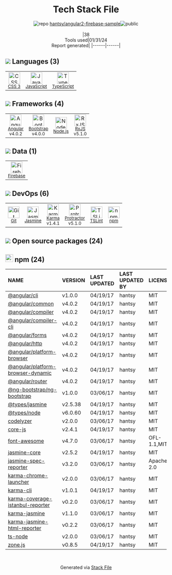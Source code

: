 <!--
&lt;--- Readme.md Snippet without images Start ---&gt;
## Tech Stack
hantsy/angular2-firebase-sample is built on the following main stack:

- [Firebase](https://firebase.google.com/) – Realtime Backend / API
- [Jasmine](http://jasmine.github.io/) – Javascript Testing Framework
- [Node.js](http://nodejs.org/) – Frameworks (Full Stack)
- [Bootstrap](http://getbootstrap.com/) – Front-End Frameworks
- [JavaScript](https://developer.mozilla.org/en-US/docs/Web/JavaScript) – Languages
- [Karma](http://karma-runner.github.io/) – Browser Testing
- [TypeScript](http://www.typescriptlang.org) – Languages
- [Protractor](http://angular.github.io/protractor) – Javascript Testing Framework
- [RxJS](http://reactivex.io/rxjs/) – Concurrency Frameworks
- [Angular](https://angular.io) – Javascript MVC Frameworks
- [TSLint](https://github.com/palantir/tslint) – Code Review

Full tech stack [here](/techstack.md)

&lt;--- Readme.md Snippet without images End ---&gt;

&lt;--- Readme.md Snippet with images Start ---&gt;
## Tech Stack
hantsy/angular2-firebase-sample is built on the following main stack:

- <img width='25' height='25' src='https://img.stackshare.io/service/116/cZLxNFZS.jpg' alt='Firebase'/> [Firebase](https://firebase.google.com/) – Realtime Backend / API
- <img width='25' height='25' src='https://img.stackshare.io/service/831/7c0b595409af531b9cdeb07f8c513e8b.png' alt='Jasmine'/> [Jasmine](http://jasmine.github.io/) – Javascript Testing Framework
- <img width='25' height='25' src='https://img.stackshare.io/service/1011/n1JRsFeB_400x400.png' alt='Node.js'/> [Node.js](http://nodejs.org/) – Frameworks (Full Stack)
- <img width='25' height='25' src='https://img.stackshare.io/service/1101/C9QJ7V3X.png' alt='Bootstrap'/> [Bootstrap](http://getbootstrap.com/) – Front-End Frameworks
- <img width='25' height='25' src='https://img.stackshare.io/service/1209/javascript.jpeg' alt='JavaScript'/> [JavaScript](https://developer.mozilla.org/en-US/docs/Web/JavaScript) – Languages
- <img width='25' height='25' src='https://img.stackshare.io/service/1420/TidYGd6a.png' alt='Karma'/> [Karma](http://karma-runner.github.io/) – Browser Testing
- <img width='25' height='25' src='https://img.stackshare.io/service/1612/bynNY5dJ.jpg' alt='TypeScript'/> [TypeScript](http://www.typescriptlang.org) – Languages
- <img width='25' height='25' src='https://img.stackshare.io/service/1754/protractor-logo1.png' alt='Protractor'/> [Protractor](http://angular.github.io/protractor) – Javascript Testing Framework
- <img width='25' height='25' src='https://img.stackshare.io/service/1796/984368.png' alt='RxJS'/> [RxJS](http://reactivex.io/rxjs/) – Concurrency Frameworks
- <img width='25' height='25' src='https://img.stackshare.io/service/3745/cb8U-gL6_400x400.jpg' alt='Angular'/> [Angular](https://angular.io) – Javascript MVC Frameworks
- <img width='25' height='25' src='https://img.stackshare.io/service/5561/303157.png' alt='TSLint'/> [TSLint](https://github.com/palantir/tslint) – Code Review

Full tech stack [here](/techstack.md)

&lt;--- Readme.md Snippet with images End ---&gt;
-->
<div align="center">

# Tech Stack File
![](https://img.stackshare.io/repo.svg "repo") [hantsy/angular2-firebase-sample](https://github.com/hantsy/angular2-firebase-sample)![](https://img.stackshare.io/public_badge.svg "public")
<br/><br/>
|38<br/>Tools used|01/31/24 <br/>Report generated|
|------|------|
</div>

## <img src='https://img.stackshare.io/languages.svg'/> Languages (3)
<table><tr>
  <td align='center'>
  <img width='36' height='36' src='https://img.stackshare.io/service/6727/css.png' alt='CSS 3'>
  <br>
  <sub><a href="https://developer.mozilla.org/en-US/docs/Web/CSS/CSS3">CSS 3</a></sub>
  <br>
  <sub></sub>
</td>

<td align='center'>
  <img width='36' height='36' src='https://img.stackshare.io/service/1209/javascript.jpeg' alt='JavaScript'>
  <br>
  <sub><a href="https://developer.mozilla.org/en-US/docs/Web/JavaScript">JavaScript</a></sub>
  <br>
  <sub></sub>
</td>

<td align='center'>
  <img width='36' height='36' src='https://img.stackshare.io/service/1612/bynNY5dJ.jpg' alt='TypeScript'>
  <br>
  <sub><a href="http://www.typescriptlang.org">TypeScript</a></sub>
  <br>
  <sub></sub>
</td>

</tr>
</table>

## <img src='https://img.stackshare.io/frameworks.svg'/> Frameworks (4)
<table><tr>
  <td align='center'>
  <img width='36' height='36' src='https://img.stackshare.io/service/3745/cb8U-gL6_400x400.jpg' alt='Angular'>
  <br>
  <sub><a href="https://angular.io">Angular</a></sub>
  <br>
  <sub>v4.0.2</sub>
</td>

<td align='center'>
  <img width='36' height='36' src='https://img.stackshare.io/service/1101/C9QJ7V3X.png' alt='Bootstrap'>
  <br>
  <sub><a href="http://getbootstrap.com/">Bootstrap</a></sub>
  <br>
  <sub>v4.0.0</sub>
</td>

<td align='center'>
  <img width='36' height='36' src='https://img.stackshare.io/service/1011/n1JRsFeB_400x400.png' alt='Node.js'>
  <br>
  <sub><a href="http://nodejs.org/">Node.js</a></sub>
  <br>
  <sub></sub>
</td>

<td align='center'>
  <img width='36' height='36' src='https://img.stackshare.io/service/1796/984368.png' alt='RxJS'>
  <br>
  <sub><a href="http://reactivex.io/rxjs/">RxJS</a></sub>
  <br>
  <sub>v5.1.0</sub>
</td>

</tr>
</table>

## <img src='https://img.stackshare.io/databases.svg'/> Data (1)
<table><tr>
  <td align='center'>
  <img width='36' height='36' src='https://img.stackshare.io/service/116/cZLxNFZS.jpg' alt='Firebase'>
  <br>
  <sub><a href="https://firebase.google.com/">Firebase</a></sub>
  <br>
  <sub></sub>
</td>

</tr>
</table>

## <img src='https://img.stackshare.io/devops.svg'/> DevOps (6)
<table><tr>
  <td align='center'>
  <img width='36' height='36' src='https://img.stackshare.io/service/1046/git.png' alt='Git'>
  <br>
  <sub><a href="http://git-scm.com/">Git</a></sub>
  <br>
  <sub></sub>
</td>

<td align='center'>
  <img width='36' height='36' src='https://img.stackshare.io/service/831/7c0b595409af531b9cdeb07f8c513e8b.png' alt='Jasmine'>
  <br>
  <sub><a href="http://jasmine.github.io/">Jasmine</a></sub>
  <br>
  <sub></sub>
</td>

<td align='center'>
  <img width='36' height='36' src='https://img.stackshare.io/service/1420/TidYGd6a.png' alt='Karma'>
  <br>
  <sub><a href="http://karma-runner.github.io/">Karma</a></sub>
  <br>
  <sub>v1.4.1</sub>
</td>

<td align='center'>
  <img width='36' height='36' src='https://img.stackshare.io/service/1754/protractor-logo1.png' alt='Protractor'>
  <br>
  <sub><a href="http://angular.github.io/protractor">Protractor</a></sub>
  <br>
  <sub>v5.1.0</sub>
</td>

<td align='center'>
  <img width='36' height='36' src='https://img.stackshare.io/service/5561/303157.png' alt='TSLint'>
  <br>
  <sub><a href="https://github.com/palantir/tslint">TSLint</a></sub>
  <br>
  <sub></sub>
</td>

<td align='center'>
  <img width='36' height='36' src='https://img.stackshare.io/service/1120/lejvzrnlpb308aftn31u.png' alt='npm'>
  <br>
  <sub><a href="https://www.npmjs.com/">npm</a></sub>
  <br>
  <sub></sub>
</td>

</tr>
</table>


## <img src='https://img.stackshare.io/group.svg' /> Open source packages (24)</h2>

## <img width='24' height='24' src='https://img.stackshare.io/service/1120/lejvzrnlpb308aftn31u.png'/> npm (24)

|NAME|VERSION|LAST UPDATED|LAST UPDATED BY|LICENSE|VULNERABILITIES|
|:------|:------|:------|:------|:------|:------|
|[@angular/cli](https://www.npmjs.com/@angular/cli)|v1.0.0|04/19/17|hantsy |MIT|N/A|
|[@angular/common](https://www.npmjs.com/@angular/common)|v4.0.2|04/19/17|hantsy |MIT|N/A|
|[@angular/compiler](https://www.npmjs.com/@angular/compiler)|v4.0.2|04/19/17|hantsy |MIT|N/A|
|[@angular/compiler-cli](https://www.npmjs.com/@angular/compiler-cli)|v4.0.2|04/19/17|hantsy |MIT|N/A|
|[@angular/forms](https://www.npmjs.com/@angular/forms)|v4.0.2|04/19/17|hantsy |MIT|N/A|
|[@angular/http](https://www.npmjs.com/@angular/http)|v4.0.2|04/19/17|hantsy |MIT|N/A|
|[@angular/platform-browser](https://www.npmjs.com/@angular/platform-browser)|v4.0.2|04/19/17|hantsy |MIT|N/A|
|[@angular/platform-browser-dynamic](https://www.npmjs.com/@angular/platform-browser-dynamic)|v4.0.2|04/19/17|hantsy |MIT|N/A|
|[@angular/router](https://www.npmjs.com/@angular/router)|v4.0.2|04/19/17|hantsy |MIT|N/A|
|[@ng-bootstrap/ng-bootstrap](https://www.npmjs.com/@ng-bootstrap/ng-bootstrap)|v1.0.0|03/06/17|hantsy |MIT|N/A|
|[@types/jasmine](https://www.npmjs.com/@types/jasmine)|v2.5.38|04/19/17|hantsy |MIT|N/A|
|[@types/node](https://www.npmjs.com/@types/node)|v6.0.60|04/19/17|hantsy |MIT|N/A|
|[codelyzer](https://www.npmjs.com/codelyzer)|v2.0.0|03/06/17|hantsy |MIT|N/A|
|[core-js](https://www.npmjs.com/core-js)|v2.4.1|04/19/17|hantsy |MIT|N/A|
|[font-awesome](https://www.npmjs.com/font-awesome)|v4.7.0|03/06/17|hantsy |OFL-1.1,MIT|N/A|
|[jasmine-core](https://www.npmjs.com/jasmine-core)|v2.5.2|04/19/17|hantsy |MIT|N/A|
|[jasmine-spec-reporter](https://www.npmjs.com/jasmine-spec-reporter)|v3.2.0|03/06/17|hantsy |Apache-2.0|N/A|
|[karma-chrome-launcher](https://www.npmjs.com/karma-chrome-launcher)|v2.0.0|03/06/17|hantsy |MIT|N/A|
|[karma-cli](https://www.npmjs.com/karma-cli)|v1.0.1|04/19/17|hantsy |MIT|N/A|
|[karma-coverage-istanbul-reporter](https://www.npmjs.com/karma-coverage-istanbul-reporter)|v0.2.0|03/06/17|hantsy |MIT|N/A|
|[karma-jasmine](https://www.npmjs.com/karma-jasmine)|v1.1.0|03/06/17|hantsy |MIT|N/A|
|[karma-jasmine-html-reporter](https://www.npmjs.com/karma-jasmine-html-reporter)|v0.2.2|03/06/17|hantsy |MIT|N/A|
|[ts-node](https://www.npmjs.com/ts-node)|v2.0.0|03/06/17|hantsy |MIT|N/A|
|[zone.js](https://www.npmjs.com/zone.js)|v0.8.5|04/19/17|hantsy |MIT|N/A|

<br/>
<div align='center'>

Generated via [Stack File](https://github.com/marketplace/stack-file)

